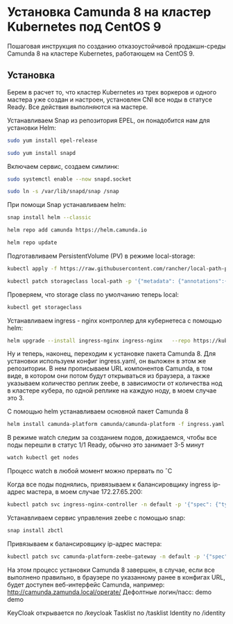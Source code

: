
# Установка Camunda 8 на кластер Kubernetes под CentOS 9

Пошаговая инструкция по созданию отказоустойчивой продакшн-среды Camunda 8 на кластере Kubernetes, работающем на CentOS 9.

## Установка
Берем в расчет то, что кластер Kubernetes из трех воркеров и одного мастера уже создан и настроен, установлен CNI все ноды в статусе Ready. Все действия выполняются на мастере.

Устанавливаем Snap из репозитория EPEL, он понадобится нам для установки Helm:

```bash
sudo yum install epel-release
```
```bash
sudo yum install snapd
```
Включаем сервис, создаем симлинк:
```bash
sudo systemctl enable --now snapd.socket
```
```bash
sudo ln -s /var/lib/snapd/snap /snap
```

При помощи Snap устанавливаем helm:
```bash
snap install helm --classic
```
```bash
helm repo add camunda https://helm.camunda.io
```
```bash
helm repo update
```

Подготавливаем PersistentVolume (PV) в режиме local-storage:
```bash
kubectl apply -f https://raw.githubusercontent.com/rancher/local-path-provisioner/master/deploy/local-path-storage.yaml
```
```bash
kubectl patch storageclass local-path -p '{"metadata": {"annotations":{"storageclass.kubernetes.io/is-default-class":"true"}}}'
```
Проверяем, что storage class по умолчанию теперь local:
```bash
kubectl get storageclass
```

Устанавливаем ingress - nginx контроллер для кубернетеса c помощью helm:
```bash
helm upgrade --install ingress-nginx ingress-nginx   --repo https://kubernetes.github.io/ingress-nginx   --namespace default
```

Ну и теперь, наконец, переходим к установке пакета Camunda 8. Для установки используем конфиг ingress.yaml, он выложен в этом же репозитории. В нем прописываем URL компонентов Camunda, в том виде, в котором они потом будут открываться из браузера, а также указываем количество реплик zeebe, в зависимости от количества нод в кластере кубера, по одной реплике на каждую ноду, в моем случае это 3.

С помощью helm устанавливаем основной пакет Camunda 8
```bash
helm install camunda-platform camunda/camunda-platform -f ingress.yaml
```
В режиме watch следим за созданием подов, дожидаемся, чтобы все поды перешли в статус 1/1 Ready, обычно это занимает 3-5 минут
```bash
watch kubectl get nodes
```
Процесс watch в любой момент можно прервать по ˆC

Когда все поды поднялись, привязываем к балансировщику ingress ip-адрес мастера, в моем случае 172.27.65.200:
```bash
kubectl patch svc ingress-nginx-controller -n default -p '{"spec": {"type": "LoadBalancer", "externalIPs":["172.27.65.200"]}}'
```
Устанавливаем сервис управления zeebe с помощью snap:
```bash
snap install zbctl
```
Привязываем к балансировщику ip-адрес мастера:
```bash
kubectl patch svc camunda-platform-zeebe-gateway -n default -p '{"spec": {"type": "LoadBalancer", "externalIPs":["172.27.65.200"]}}'
```

На этом процесс установки Camunda 8 завершен, в случае, если все выполнено правильно, в браузере по указанному ранее в конфигах URL, будет доступен веб-интерфейс Camunda, например:
http://camunda.zamunda.local/operate/
Дефолтные логин/пасс: demo demo

KeyCloak открывается по /keycloak
Tasklist по /tasklist
Identity по /identity




